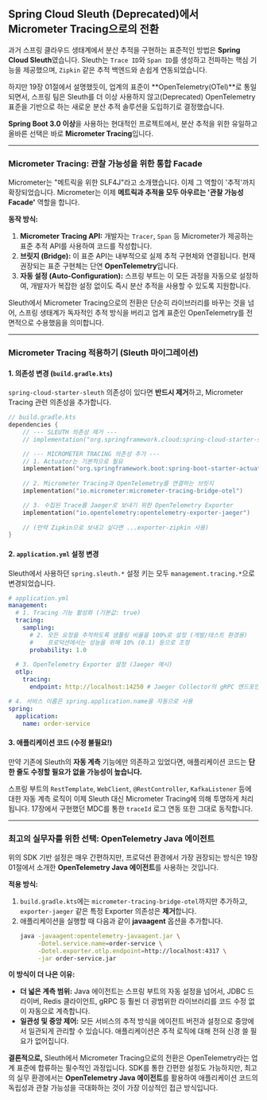 ## Spring Cloud Sleuth (Deprecated)에서 Micrometer Tracing으로의 전환

과거 스프링 클라우드 생태계에서 분산 추적을 구현하는 표준적인 방법은 **Spring Cloud Sleuth**였습니다. Sleuth는 `Trace ID`와 `Span ID`를 생성하고 전파하는 핵심 기능을 제공했으며, `Zipkin` 같은 추적 백엔드와 손쉽게 연동되었습니다.

하지만 19장 01절에서 설명했듯이, 업계의 표준이 \*\*OpenTelemetry(OTel)\*\*로 통일되면서, 스프링 팀은 Sleuth를 더 이상 사용하지 않고(Deprecated) OpenTelemetry 표준을 기반으로 하는 새로운 분산 추적 솔루션을 도입하기로 결정했습니다.

**Spring Boot 3.0 이상**을 사용하는 현대적인 프로젝트에서, 분산 추적을 위한 유일하고 올바른 선택은 바로 **Micrometer Tracing**입니다.

-----

### Micrometer Tracing: 관찰 가능성을 위한 통합 Facade

Micrometer는 "메트릭을 위한 SLF4J"라고 소개했습니다. 이제 그 역할이 '추적'까지 확장되었습니다. Micrometer는 이제 **메트릭과 추적을 모두 아우르는 '관찰 가능성 Facade'** 역할을 합니다.

**동작 방식:**

1.  **Micrometer Tracing API:** 개발자는 `Tracer`, `Span` 등 Micrometer가 제공하는 표준 추적 API를 사용하여 코드를 작성합니다.
2.  **브릿지 (Bridge):** 이 표준 API는 내부적으로 실제 추적 구현체와 연결됩니다. 현재 권장되는 표준 구현체는 단연 **OpenTelemetry**입니다.
3.  **자동 설정 (Auto-Configuration):** 스프링 부트는 이 모든 과정을 자동으로 설정하여, 개발자가 복잡한 설정 없이도 즉시 분산 추적을 사용할 수 있도록 지원합니다.

Sleuth에서 Micrometer Tracing으로의 전환은 단순히 라이브러리를 바꾸는 것을 넘어, 스프링 생태계가 독자적인 추적 방식을 버리고 업계 표준인 OpenTelemetry를 전면적으로 수용했음을 의미합니다.

-----

### Micrometer Tracing 적용하기 (Sleuth 마이그레이션)

#### 1\. 의존성 변경 (`build.gradle.kts`)

`spring-cloud-starter-sleuth` 의존성이 있다면 **반드시 제거**하고, Micrometer Tracing 관련 의존성을 추가합니다.

```kotlin
// build.gradle.kts
dependencies {
    // --- SLEUTH 의존성 제거 ---
    // implementation("org.springframework.cloud:spring-cloud-starter-sleuth")

    // --- MICROMETER TRACING 의존성 추가 ---
    // 1. Actuator는 기본적으로 필요
    implementation("org.springframework.boot:spring-boot-starter-actuator")
    
    // 2. Micrometer Tracing과 OpenTelemetry를 연결하는 브릿지
    implementation("io.micrometer:micrometer-tracing-bridge-otel")

    // 3. 수집된 Trace를 Jaeger로 보내기 위한 OpenTelemetry Exporter
    implementation("io.opentelemetry:opentelemetry-exporter-jaeger")
    
    // (만약 Zipkin으로 보내고 싶다면 ...exporter-zipkin 사용)
}
```

#### 2\. `application.yml` 설정 변경

Sleuth에서 사용하던 `spring.sleuth.*` 설정 키는 모두 `management.tracing.*`으로 변경되었습니다.

```yaml
# application.yml
management:
  # 1. Tracing 기능 활성화 (기본값: true)
  tracing:
    sampling:
      # 2. 모든 요청을 추적하도록 샘플링 비율을 100%로 설정 (개발/테스트 환경용)
      #    프로덕션에서는 성능을 위해 10% (0.1) 등으로 조정
      probability: 1.0
  
  # 3. OpenTelemetry Exporter 설정 (Jaeger 예시)
  otlp:
    tracing:
      endpoint: http://localhost:14250 # Jaeger Collector의 gRPC 엔드포인트

# 4. 서비스 이름은 spring.application.name을 자동으로 사용
spring:
  application:
    name: order-service
```

#### 3\. 애플리케이션 코드 (수정 불필요\!)

만약 기존에 Sleuth의 **자동 계측** 기능에만 의존하고 있었다면, 애플리케이션 코드는 **단 한 줄도 수정할 필요가 없을 가능성이 높습니다.**

스프링 부트의 `RestTemplate`, `WebClient`, `@RestController`, `KafkaListener` 등에 대한 자동 계측 로직이 이제 Sleuth 대신 Micrometer Tracing에 의해 투명하게 처리됩니다. 17장에서 구현했던 MDC를 통한 `traceId` 로그 연동 또한 그대로 동작합니다.

-----

### 최고의 실무자를 위한 선택: OpenTelemetry Java 에이전트

위의 SDK 기반 설정은 매우 간편하지만, 프로덕션 환경에서 가장 권장되는 방식은 19장 01절에서 소개한 **OpenTelemetry Java 에이전트**를 사용하는 것입니다.

**적용 방식:**

1.  `build.gradle.kts`에는 `micrometer-tracing-bridge-otel`까지만 추가하고, `exporter-jaeger` 같은 특정 Exporter 의존성은 **제거**합니다.
2.  애플리케이션을 실행할 때 다음과 같이 **javaagent** 옵션을 추가합니다.
    ```bash
    java -javaagent:opentelemetry-javaagent.jar \
         -Dotel.service.name=order-service \
         -Dotel.exporter.otlp.endpoint=http://localhost:4317 \
         -jar order-service.jar
    ```

**이 방식이 더 나은 이유:**

  * **더 넓은 계측 범위:** Java 에이전트는 스프링 부트의 자동 설정을 넘어서, JDBC 드라이버, Redis 클라이언트, gRPC 등 훨씬 더 광범위한 라이브러리를 코드 수정 없이 자동으로 계측합니다.
  * **일관성 및 중앙 제어:** 모든 서비스의 추적 방식을 에이전트 버전과 설정으로 중앙에서 일관되게 관리할 수 있습니다. 애플리케이션은 추적 로직에 대해 전혀 신경 쓸 필요가 없어집니다.

**결론적으로,** Sleuth에서 Micrometer Tracing으로의 전환은 OpenTelemetry라는 업계 표준에 합류하는 필수적인 과정입니다. SDK를 통한 간편한 설정도 가능하지만, 최고의 실무 환경에서는 **OpenTelemetry Java 에이전트**를 활용하여 애플리케이션 코드의 독립성과 관찰 가능성을 극대화하는 것이 가장 이상적인 접근 방식입니다.